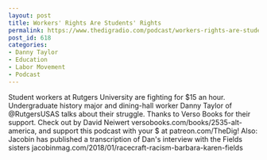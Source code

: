 ```yaml
---
layout: post
title: Workers' Rights Are Students' Rights
permalink: https://www.thedigradio.com/podcast/workers-rights-are-students-rights/index.html
post_id: 618
categories: 
- Danny Taylor
- Education
- Labor Movement
- Podcast
---
```


Student workers at Rutgers University are fighting for $15 an hour. Undergraduate history major and dining-hall worker Danny Taylor of @RutgersUSAS talks about their struggle. Thanks to Verso Books for their support. Check out 
 by David Neiwert versobooks.com/books/2535-alt-america, and support this podcast with your $ at patreon.com/TheDig! Also: Jacobin has published a transcription of Dan's interview with the Fields sisters jacobinmag.com/2018/01/racecraft-racism-barbara-karen-fields